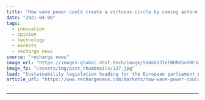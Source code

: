 ```yaml
---
title: "How wave power could create a virtuous circle by coming ashore to help EU hydrogen plans"
date: "2021-04-06"
tags: 
  - innovation
  - opinion
  - technology
  - markets
  - recharge news
source: "recharge news"
image_url: "https://images-global.nhst.tech/image/SXdoVUJTeFBUNk5vK0FJWkd2VmhIa2xOaHVNMW0wOWo2a3ZNenJHL3hscz0=/nhst/binary/6a3be561fe96fde7ddfd0b0514d1adf1"
image_fp: "/assets/img/post_thumbnails/137.jpg"
lead: "Sustainability legislation heading for the European parliament poses a problem for hydrogen manufacturers – if grid electricity generated from fossils and renewables is used to produce it, will it still be classed as ‘green’? So, what’s the solution – and is there market-making role for wave power emerging? asks Matthew Pech"
article_url: "https://www.rechargenews.com/markets/how-wave-power-could-create-a-virtuous-circle-by-coming-ashore-to-help-eu-hydrogen-plans/2-1-990609"
---
```


---
